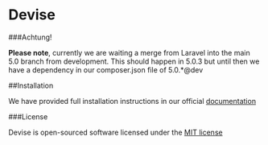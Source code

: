 Devise
======

###Achtung!

**Please note**, currently we are waiting a merge from Laravel into the main 5.0 branch from development. This should happen in 5.0.3 but until then we have a dependency in our composer.json file of 5.0.\*@dev

##Installation

We have provided full installation instructions in our official [documentation](http://devisephp.com/docs/1-installation.html)

###License

Devise is open-sourced software licensed under the [MIT license](http://opensource.org/licenses/MIT)
